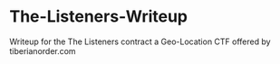 # The-Listeners-Writeup
Writeup for the The Listeners contract a Geo-Location CTF offered by tiberianorder.com
